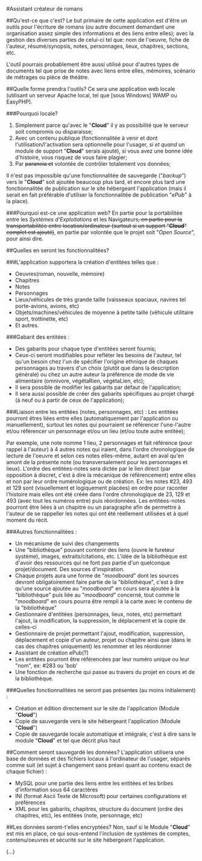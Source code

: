 #Assistant créateur de romans

<!-- ##Le nom est poche!
Oui, il faut trouver autre chose... // -->

##Qu'est-ce que c'est?
Le but primaire de cette application est d'être un outils pour l'écriture de romans (ou autre document demandant une organisation assez simple des informations et des liens entre elles); avec la gestion des diverses parties de celui-ci tel que: nom de l'oeuvre, fiche de l'auteur, résumé/synopsis, notes, personnages, lieux, chapitres, sections, etc.

L'outil pourrais probablement être aussi utilisé pour d'autres types de documents tel que prise de notes avec liens entre elles, mémoires, scénario de métrages ou pièce de théâtre.

##Quelle forme prendra l'outils?
Ce sera une application web locale (utilisant un serveur Apache local, tel que [sous Windows] WAMP ou EasyPHP).

###Pourquoi locale?
1. Simplement parce qu'avec le "**Cloud**" il y as possibilité que le serveur soit compromis ou disparaisse;
2. Avec un contenu publique (fonctionnalitée à venir et dont l'utilisation/l'activation sera optionnelle pour l'usager, *si et quand* un module de support "**Cloud**" serais ajouté), si vous avez une bonne idée d'histoire, vous risquez de vous faire plagier;
3. Par ~~paranoia et~~ volontée de contrôler totalement vos données;

Il n'est pas impossible qu'une fonctionnalitée de sauvegarde ("*backup*") vers le "**Cloud**" soit ajoutée beaucoup plus tard, et encore plus tard une fonctionnalitée de publication sur le site hébergeant l'application (mais il serait en fait préférable d'utiliser la fonctionnalitée de publication "*ePub*" à la place).

###Pourquoi est-ce une application web?
En partie pour la portabilitée entre les *Systèmes d'Exploitations* et les Navigateurs~~, en partie pour la transportabilitée entre location/ordinateur (surtout si un support "**Cloud**" complet est ajouté)~~, en partie par volontée que le projet soit "*Open Source*", pour ainsi dire.

##Quelles en seront les fonctionnalitées?

###L'application supportera la création d'entitées telles que :

* Oeuvres(roman, nouvelle, mémoire)
* Chapitres
* Notes
* Personnages
* Lieux/véhicules de très grande taille (vaisseaux spaciaux, navires tel porte-avions, avions, etc)
* Objets/machines/véhicules de moyenne à petite taille (véhicule utilitaire sport, trottinette, etc)
* Et autres.

###Gabarit des entitées :
* Des gabarits pour chaque type d'entitées seront fournis;
* Ceux-ci seront modifiables pour refléter les besoins de l'auteur, tel qu'un besoin chez l'un de spécifier l'origine ethnique de chaques personnages au travers d'un choix (plutôt que dans la description générale) ou chez un autre auteur la préférence de mode de vie alimentaire (omnivore, végétaRien, végétaLien, etc);
* Il sera possible de modifier les gabarits par défaut de l'application;
* Il sera aussi possible de créer des gabarits spécifiques au projet chargé (à neuf ou à partir de ceux de l'application);

###Liaison entre les entitées (notes, personnages, etc) :
Les entitées pourront êtres liées entre elles (automatiquement par l'application ou manuellement), surtout les notes qui pourraient se référencer l'une-l'autre et/ou référencer un personnage et/ou un lieu (et/ou toute autre entitée);

Par exemple, une note nomme 1 lieu, 2 personnages et fait référence (pour rappel à l'auteur) à 4 autres notes qui iraient, dans l'ordre chronologique de lecture de l'oeuvre et selon ces notes elles-même, autant en aval qu'en amont de la présente note (ou transversalement pour les personnages et lieux). L'ordre des entitées-notes sera dictée par le lien direct (par opposition à discret, c'est à dire la mécanique de référencement) entre elles et non par leur ordre numérologique ou de création. Ex: les notes #23, 493 et 129 sont (visuellement et logiquement placées) en ordre pour raconter l'histoire mais elles ont été créée dans l'ordre chronologique de 23, 129 et 493 (avec tout les numéros entre) puis réordonnées. Les entitées-notes pourront être liées à un chapitre ou un paragraphe afin de permettre à l'auteur de se rappeller les notes qui ont été réellement utilisées et à quel moment du récit.

###Autres fonctionnalitées :
* Un mécanisme de suivi des changements 
* Une "bibliothèque" pouvant contenir des liens (ouvre le fureteur système), images, extraits/citations, etc. L'idée de la bibliothèque est d'avoir des ressources qui ne font pas partie d'un quelconque projet/document. Des sources d'inspiration.
* Chaque projets aura une forme de "*moodboard*" dont les sources devront obligatoirement faire partie de la "bibliothèque", c'est à dire qu'une source ajoutée au "*moodboard*" en cours sera ajoutée à la "bibliothèque" puis liée au "*moodboard*" concerné, tout comme le "*moodboard*" en cours pourra être rempli à la carte avec le contenu de la "bibliothèque"
* Gestionnaire d'entitées (personnages, lieux, notes, etc) permettant l'ajout, la modification, la suppression, le déplacement et la copie de celles-ci
* Gestionnaire de projet permettant l'ajout, modification, suppression, déplacement et copie d'un auteur, projet ou chapitre ainsi que (dans le cas des chapitres uniquement) les renommer et les réordonner
* Assistant de création ePub(?)
* Les entitées pourront être référencées par leur numéro unique ou leur "nom", ex: #283 ou 'bob'
* Une fonction de recherche qui passe au travers du projet en cours et de la bibliothèque.

###Quelles fonctionnalitées ne seront pas présentes (au moins initialement) :
- Création et édition directement sur le site de l'application (Module "**Cloud**")
- Copie de sauvegarde vers le site hébergeant l'application  (Module "**Cloud**")
- Copie de sauvegarde locale automatique et intégrale, c'est à dire sans le module "**Cloud**" et tel que décrit plus haut

##Comment seront sauvegardé les données?
L'application utilisera une base de données et des fichiers locaux à l'ordinateur de l'usager, séparés comme suit (et sujet à changement sans préavi quant au contenu exact de chaque fichier) :
* MySQL pour une partie des liens entre les entitées et les bribes d'information sous 64 caractères
* INI (format Ascii Texte de Microsoft) pour certaines configurations et préférences
* XML pour les gabarits, chapitres, structure du document (ordre des chapitres, etc), les entitées (note, personnage, etc)

##Les données seront-t'elles encryptées?
Non, sauf si le Module "**Cloud**" est mis en place, ce qui sous-entend l'inclusion de systèmes de comptes, contenu/oeuvres et sécurité sur le site hébergeant l'application.


(...)
